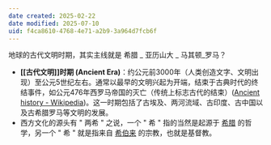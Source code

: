 ```yaml
---
date created: 2025-02-22
date modified: 2025-07-10
uid: f4ca8610-4768-4e71-a2b9-3a964d7fcb6f
---
```


地球的古代文明时期，其实主线就是 希腊 _ 亚历山大 _ 马其顿_罗马？

- **[[古代文明]]时期 (Ancient Era)**：约公元前3000年（人类创造文字、文明出现）至公元5世纪左右。通常以最早的文明兴起为开端，结束于古典时代的终结事件，如公元476年西罗马帝国的灭亡（传统上标志古代的结束）([Ancient history - Wikipedia](https://en.wikipedia.org/wiki/Ancient_history#:~:text=Ancient%20history%20is%20a%20time,considered%20to%20begin%20with%20the))。这一时期包括了古埃及、两河流域、古印度、古中国以及古希腊罗马等文明的发展。
- 西方文化的源头有 " 两希 " 之说，一个 " 希 " 指的当然是起源于 [希腊](希腊.md) 的哲学，另一个 " 希 " 就是指来自 [希伯来](希伯来) 的宗教，也就是基督教。

